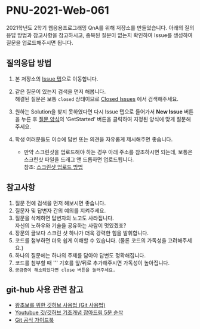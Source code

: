 # PNU-2021-Web-061
2021학년도 2학기 웹응용프로그래밍 QnA를 위해 저장소를 만들었습니다.
아래의 질의응답 방법과 참고사항을 참고하시고, 중복된 질문이 없는지 확인하여 Issue를 생성하여 질문을 업로드해주시면 됩니다.

## 질의응답 방법
1. 본 저장소의 [Issue 탭](https://github.com/kr-MATAGI/PNU-2021-Web-061/issues)으로 이동합니다.
2. 같은 질문이 있는지 검색을 먼저 해봅니다. <br> 해결된 질문은 보통 <code>closed</code> 상태이므로 [Closed Issues](https://github.com/kr-MATAGI/PNU-2021-Web-061/issues?q=is%3Aissue+is%3Aclosed) 에서 검색해주세요.
3. 원하는 Solution을 찾지 못하였다면 다시 Issue 탭으로 들어가서 <b>New Issue</b> 버튼을 누른 후 [질문 양식](https://github.com/kr-MATAGI/PNU-2021-Web-061/issues/new/choose)의 'GetStarted' 버튼을 클릭하여 지정된 양식에 맞게 질문해주세요.
4. 학생 여러분들도 이슈에 답변 또는 의견을 자유롭게 제시해주면 좋습니다.

    * 만약 스크린샷을 업로드해야 하는 경우 아래 주소를 참조하시면 되는데, 보통은 스크린샷 파일을 드래그 앤 드롭하면 업로드됩니다. <br> 참조: [스크린샷 업로드 방법](https://worthpreading.tistory.com/83)

## 참고사항
1. 질문 전에 검색을 먼저 해보시면 좋습니다.
2. 질문자 및 답변자 간의 예의를 지켜주세요.
3. 질문을 삭제하면 답변자의 노고도 사라집니다. <br> 자신의 노하우와 기술을 공유하는 사람이 멋있겠죠?
4. 장문의 글보다 스크린 샷 하나가 더욱 강력한 힘을 발휘합니다.
5. 코드를 첨부하면 더욱 쉽게 이해할 수 있습니다. (물론 코드의 가독성을 고려해주세요.)
6. 하나의 질문에는 하나의 주제를 담아야 답변도 정확해집니다.
7. 코드를 첨부할 때 ''' 기호를 앞/뒤로 추가해주시면 가독성이 높아집니다.
8. <code>궁금증이 해소되었다면 close 버튼을 눌러주세요.</code>

## git-hub 사용 관련 참고
- [왕초보를 위한 깃허브 사용법 (Git 사용법)](https://tagilog.tistory.com/377)
- [Youtubue 깃/깃허브 기초개념 잡아드림 5분 순삭](https://www.youtube.com/watch?v=YFNQwo7iTNc&ab_channel=%EB%85%B8%EB%A7%88%EB%93%9C%EC%BD%94%EB%8D%94NomadCoders)
- [Git 공식 가이드북](https://git-scm.com/book/ko/v2)

